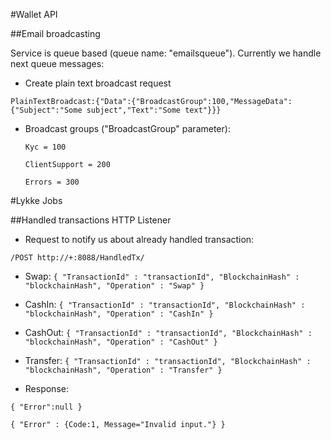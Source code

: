 #Wallet API

##Email broadcasting

Service is queue based (queue name: "emailsqueue"). Currently we handle next queue messages:

 - Create plain text broadcast request

  ```PlainTextBroadcast:{"Data":{"BroadcastGroup":100,"MessageData":{"Subject":"Some subject","Text":"Some text"}}}```

  - Broadcast groups ("BroadcastGroup" parameter):

    ```Kyc = 100```
    
       ```ClientSupport = 200```
       
       ```Errors = 300```

#Lykke Jobs

##Handled transactions HTTP Listener

 - Request to notify us about already handled transaction:

  ```/POST http://+:8088/HandledTx/```
  - Swap:
  ```{ "TransactionId" : "transactionId", "BlockchainHash" : "blockchainHash", "Operation" : "Swap" }```

  - CashIn:
  ```{ "TransactionId" : "transactionId", "BlockchainHash" : "blockchainHash", "Operation" : "CashIn" }```

  - CashOut:
  ```{ "TransactionId" : "transactionId", "BlockchainHash" : "blockchainHash", "Operation" : "CashOut" }```

  - Transfer:
  ```{ "TransactionId" : "transactionId", "BlockchainHash" : "blockchainHash", "Operation" : "Transfer" }```

 - Response:

  ```{ "Error":null }```

  ```{ "Error" : {Code:1, Message="Invalid input."} }```
